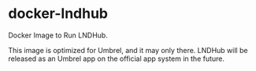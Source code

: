 # docker-lndhub

Docker Image to Run LNDHub.

This image is optimized for Umbrel, and it may only there.
LNDHub will be released as an Umbrel app on the official app system in the future.
